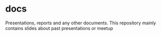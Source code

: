 # docs

Presentations, reports and any other documents. This repository mainly contains slides about past presentations or meetup
